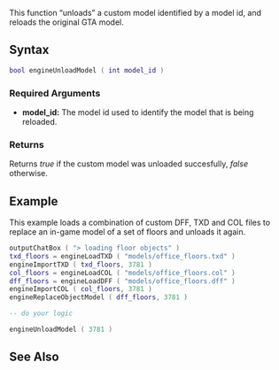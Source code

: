 This function “unloads” a custom model identified by a model id, and reloads the original GTA model.

Syntax
------

``` lua
bool engineUnloadModel ( int model_id ) 
```

### Required Arguments

-   **model\_id:** The model id used to identify the model that is being reloaded.

### Returns

Returns *true* if the custom model was unloaded succesfully, *false* otherwise.

Example
-------

This example loads a combination of custom DFF, TXD and COL files to replace an in-game model of a set of floors and unloads it again.

``` lua
outputChatBox ( "> loading floor objects" )
txd_floors = engineLoadTXD ( "models/office_floors.txd" )
engineImportTXD ( txd_floors, 3781 )
col_floors = engineLoadCOL ( "models/office_floors.col" )
dff_floors = engineLoadDFF ( "models/office_floors.dff" )
engineImportCOL ( col_floors, 3781 )
engineReplaceObjectModel ( dff_floors, 3781 )

-- do your logic

engineUnloadModel ( 3781 )
```

See Also
--------
